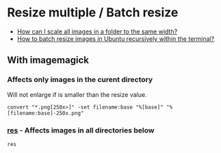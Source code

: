 # Resize multiple / Batch resize

* [How can I scale all images in a folder to the same width?](https://askubuntu.com/a/135489)
* [How to batch resize images in Ubuntu recursively within the terminal?](https://stackoverflow.com/a/10802693)

## With imagemagick

### Affects only images in the curent directory

Will not enlarge if is smaller than the resize value.

```shell
convert "*.png[250x>]" -set filename:base "%[base]" "%[filename:base]-250x.png"
```

### [res](https://github.com/janis-rullis/shell-scripts/blob/master/res.sh) - Affects images in all directories below

```shell
res
```